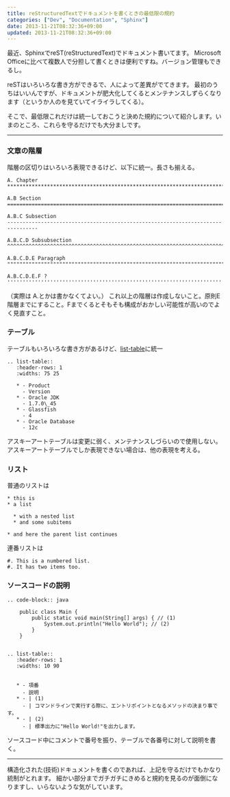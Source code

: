 ```yaml
---
title: reStructuredTextでドキュメントを書くときの最低限の規約
categories: ["Dev", "Documentation", "Sphinx"]
date: 2013-11-21T08:32:36+09:00
updated: 2013-11-21T08:32:36+09:00
---
```


最近、SphinxでreST(reStructuredText)でドキュメント書いてます。
Microsoft Officeに比べて複数人で分担して書くときは便利ですね。バージョン管理もできるし。

reSTはいろいろな書き方ができるで、人によって差異がでてきます。
最初のうちはいいんですが、ドキュメントが肥大化してくるとメンテナンスしずらくなります（というか人のを見ていてイライラしてくる）。

そこで、最低限これだけは統一しておこうと決めた規約について紹介します。いまのところ、これらを守るだけでも大分ましです。


----------


### 文章の階層

階層の区切りはいろいろ表現できるけど、以下に統一。長さも揃える。

    A. Chapter
    ********************************************************************************
    
    A.B Section
    ================================================================================
    
    A.B.C Subsection
    --------------------------------------------------------------------------------
    
    A.B.C.D Subsubsection
    ^^^^^^^^^^^^^^^^^^^^^^^^^^^^^^^^^^^^^^^^^^^^^^^^^^^^^^^^^^^^^^^^^^^^^^^^^^^^^^^^
    
    A.B.C.D.E Paragraph
    """"""""""""""""""""""""""""""""""""""""""""""""""""""""""""""""""""""""""""""""
    
    A.B.C.D.E.F ?
    ''''''''''''''''''''''''''''''''''''''''''''''''''''''''''''''''''''''''''''''''

（実際は A.とかは書かなくてよい。）
これ以上の階層は作成しないこと。原則E階層までにすること。Fまでくるとそもそも構成がおかしい可能性が高いのでよく見直すこと。

### テーブル
テーブルもいろいろな書き方があるけど、[list-table][1]に統一


    .. list-table::
       :header-rows: 1
       :widths: 75 25
    
       * - Product
         - Version
       * - Oracle JDK
         - 1.7.0\_45
       * - Glassfish
         - 4
       * - Oracle Database
         - 12c

アスキーアートテーブルは変更に弱く、メンテナンスしづらいので使用しない。
アスキーアートテーブルでしか表現できない場合は、他の表現を考える。

### リスト

普通のリストは

    * this is
    * a list
    
      * with a nested list
      * and some subitems
    
    * and here the parent list continues

連番リストは

    #. This is a numbered list.
    #. It has two items too.


### ソースコードの説明

    .. code-block:: java
    
        public class Main {
            public static void main(String[] args) { // (1)
                System.out.println("Hello World"); // (2)
            }
        }
    
    
    .. list-table:: 
       :header-rows: 1
       :widths: 10 90
    
    
       * - 項番
         - 説明
       * - | (1)
         - | コマンドラインで実行する際に、エントリポイントとなるメソッドの決まり事です。
       * - | (2)
         - | 標準出力に"Hello World!"を出力します。

ソースコード中にコメントで番号を振り、テーブルで各番号に対して説明を書く。

----------

構造化された(技術)ドキュメントを書くのであれば、上記を守るだけでもかなり統制がとれます。
細かい部分までガチガチにきめると規約を見るのが面倒になりますし、いらないような気がしています。

  [1]: http://docutils.sourceforge.net/docs/ref/rst/directives.html#list-table
